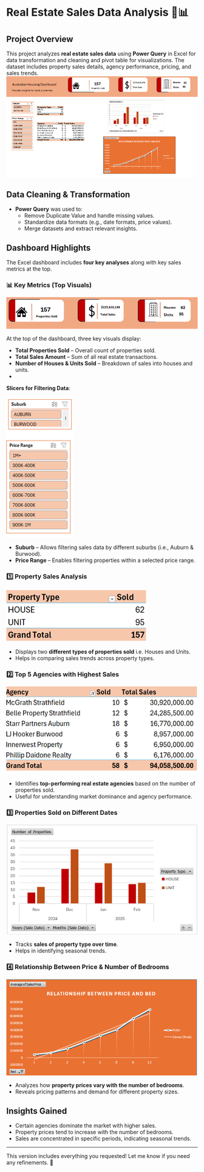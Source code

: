 # Real Estate Sales Data Analysis 🏡📊  

## Project Overview  
This project analyzes **real estate sales data** using **Power Query** in Excel for data transformation and cleaning and pivot table for visualizations. The dataset includes property sales details, agency performance, pricing, and sales trends.  
![image alt](https://github.com/bbudha77/Excel-project-2/blob/ed1c76db23b4d7eadd3fdf4cde450c313b0514d2/Screenshot%202025-03-02%20213934.png)

## Data Cleaning & Transformation  
- **Power Query** was used to:
  - Remove Duplicate Value and handle missing values.  
  - Standardize data formats (e.g., date formats, price values).  
  - Merge datasets and extract relevant insights.  

## Dashboard Highlights  
The Excel dashboard includes **four key analyses** along with key sales metrics at the top.  

### 📊 Key Metrics (Top Visuals)  

![image alt](https://github.com/bbudha77/Excel-project-2/blob/c96e4fa3384942a8ed54443293ec20557db5cd59/Screenshot%202025-03-02%20214554.png)

At the top of the dashboard, three key visuals display:  
- **Total Properties Sold** – Overall count of properties sold.  
- **Total Sales Amount** – Sum of all real estate transactions.  
- **Number of Houses & Units Sold** – Breakdown of sales into houses and units.
- 
 **Slicers for Filtering Data**:
  
  ![image alt](https://github.com/bbudha77/Excel-project-2/blob/2dd2cc786d239bddf8f48543fbb18d1f8ad8c39a/Screenshot%202025-03-02%20220039.png)
  
  - **Suburb** – Allows filtering sales data by different suburbs (i.e., Auburn & Burwood).  
  - **Price Range** – Enables filtering properties within a selected price range.

### 1️⃣ Property Sales Analysis  

![image alt](https://github.com/bbudha77/Excel-project-2/blob/230510f0899addf9cfab6b7fb2697e4df1f39d9e/Screenshot%202025-03-02%20212852.png)
- Displays two **different types of properties sold** i.e. Houses and Units.  
- Helps in comparing sales trends across property types.  

### 2️⃣ Top 5 Agencies with Highest Sales  

![image alt](https://github.com/bbudha77/Excel-project-2/blob/d9b48a537ab57066c7b3141806e939f4c296f1d8/Screenshot%202025-03-02%20212905.png)

- Identifies **top-performing real estate agencies** based on the number of properties sold.  
- Useful for understanding market dominance and agency performance.  

### 3️⃣ Properties Sold on Different Dates  

![image alt](https://github.com/bbudha77/Excel-project-2/blob/8ca17b136dfbf30b2bd6095fda7830940c6cb064/Screenshot%202025-03-02%20212917.png)
- Tracks **sales of property type over time**.  
- Helps in identifying seasonal trends.
  

### 4️⃣ Relationship Between Price & Number of Bedrooms  

![image alt](https://github.com/bbudha77/Excel-project-2/blob/42b18ce0323058d24ebeae1900ce2bd2656f1655/Screenshot%202025-03-02%20213904.png)
- Analyzes how **property prices vary with the number of bedrooms**.  
- Reveals pricing patterns and demand for different property sizes.  

## Insights Gained  
- Certain agencies dominate the market with higher sales.  
- Property prices tend to increase with the number of bedrooms.  
- Sales are concentrated in specific periods, indicating seasonal trends.  

---

This version includes everything you requested! Let me know if you need any refinements. 🚀
